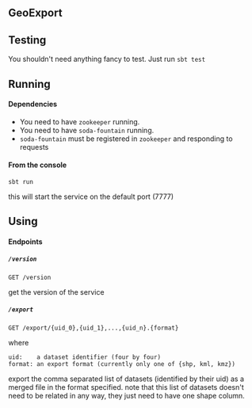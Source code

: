 GeoExport
----

## Testing
You shouldn't need anything fancy to test. Just run `sbt test`

## Running

#### Dependencies
* You need to have `zookeeper` running.
* You need to have `soda-fountain` running.
* `soda-fountain` must be registered in `zookeeper` and responding to requests

#### From the console
`sbt run`

this will start the service on the default port (7777)

## Using

#### Endpoints

##### `/version`
```
GET /version
````
get the version of the service


##### `/export`
```
GET /export/{uid_0},{uid_1},...,{uid_n}.{format}
```
where
```
uid:    a dataset identifier (four by four)
format: an export format (currently only one of {shp, kml, kmz})
```

export the comma separated list of datasets (identified by their uid)
as a merged file in the format specified. note that this list of datasets
doesn't need to be related in any way, they just need to have one shape column.




